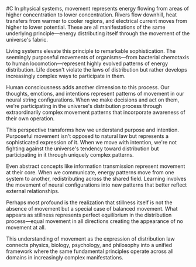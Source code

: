  #C In physical systems, movement represents energy flowing from areas of higher concentration to lower concentration. Rivers flow downhill, heat transfers from warmer to cooler regions, and electrical current moves from higher to lower potential. These are all manifestations of the same underlying principle—energy distributing itself through the movement of the universe's fabric.

Living systems elevate this principle to remarkable sophistication. The seemingly purposeful movements of organisms—from bacterial chemotaxis to human locomotion—represent highly evolved patterns of energy distribution. Life doesn't violate the laws of distribution but rather develops increasingly complex ways to participate in them.

Human consciousness adds another dimension to this process. Our thoughts, emotions, and intentions represent patterns of movement in our neural string configurations. When we make decisions and act on them, we're participating in the universe's distribution process through extraordinarily complex movement patterns that incorporate awareness of their own operation.

This perspective transforms how we understand purpose and intention. Purposeful movement isn't opposed to natural law but represents a sophisticated expression of it. When we move with intention, we're not fighting against the universe's tendency toward distribution but participating in it through uniquely complex patterns.

Even abstract concepts like information transmission represent movement at their core. When we communicate, energy patterns move from one system to another, redistributing across the shared field. Learning involves the movement of neural configurations into new patterns that better reflect external relationships.

Perhaps most profound is the realization that stillness itself is not the absence of movement but a special case of balanced movement. What appears as stillness represents perfect equilibrium in the distribution process—equal movement in all directions creating the appearance of no movement at all.

This understanding of movement as the expression of distribution law connects physics, biology, psychology, and philosophy into a unified framework where the same fundamental principles operate across all domains in increasingly complex manifestations.